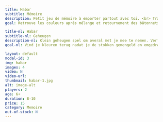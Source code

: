 ```yaml
---
title: Habar
subtitle: Mémoire
description: Petit jeu de mémoire à emporter partout avec toi. <br> Travaille aussi la psychomotricité fine.
goal: Retrouve les couleurs après mélange et retournement des bâtonnets. Tente d'obtenir le max de points.

title-nl: Habar
subtitle-nl: Geheugen
description-nl: Klein geheugen spel om overal met je mee te nemen. Verfijnt de fijne motoriek.
goal-nl: Vind je kleuren terug nadat je de stokken gemengeld en omgedraaid hebt. Probeer om zoveel mogelijk punten te halen.

layout: default
modal-id: 3
img: habar
images: 4
video: N
video-url: 
thumbnail: habar-1.jpg
alt: image-alt
players: 2
age: 6+
duration: 8-10
price: 15
category: Memoire
out-of-stock: N
---
```

